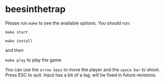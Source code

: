 # beesinthetrap
Please run `make` to see the available options.
You should run:

`make start`

`make install`

and then

`make play`
to play the game

You can use the `arrow keys` to move the player and the `space bar` to shoot.
Press ESC to quit.
Input has a bit of a lag, will be fixed in future revisions. 
